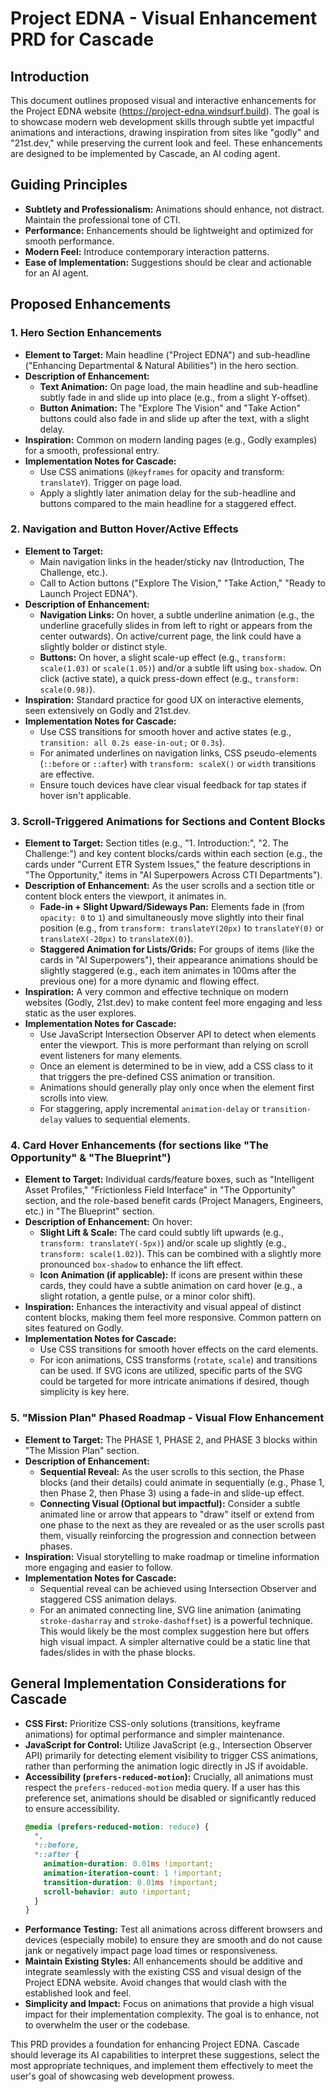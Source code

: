 # Project EDNA - Visual Enhancement PRD for Cascade

## Introduction
This document outlines proposed visual and interactive enhancements for the Project EDNA website (https://project-edna.windsurf.build). The goal is to showcase modern web development skills through subtle yet impactful animations and interactions, drawing inspiration from sites like "godly" and "21st.dev," while preserving the current look and feel. These enhancements are designed to be implemented by Cascade, an AI coding agent.

## Guiding Principles
- **Subtlety and Professionalism:** Animations should enhance, not distract. Maintain the professional tone of CTI.
- **Performance:** Enhancements should be lightweight and optimized for smooth performance.
- **Modern Feel:** Introduce contemporary interaction patterns.
- **Ease of Implementation:** Suggestions should be clear and actionable for an AI agent.

## Proposed Enhancements

### 1. Hero Section Enhancements
*   **Element to Target:** Main headline ("Project EDNA") and sub-headline ("Enhancing Departmental & Natural Abilities") in the hero section.
*   **Description of Enhancement:**
    *   **Text Animation:** On page load, the main headline and sub-headline subtly fade in and slide up into place (e.g., from a slight Y-offset).
    *   **Button Animation:** The "Explore The Vision" and "Take Action" buttons could also fade in and slide up after the text, with a slight delay.
*   **Inspiration:** Common on modern landing pages (e.g., Godly examples) for a smooth, professional entry.
*   **Implementation Notes for Cascade:**
    *   Use CSS animations (`@keyframes` for opacity and transform: `translateY`). Trigger on page load.
    *   Apply a slightly later animation delay for the sub-headline and buttons compared to the main headline for a staggered effect.

### 2. Navigation and Button Hover/Active Effects
*   **Element to Target:**
    *   Main navigation links in the header/sticky nav (Introduction, The Challenge, etc.).
    *   Call to Action buttons ("Explore The Vision," "Take Action," "Ready to Launch Project EDNA").
*   **Description of Enhancement:**
    *   **Navigation Links:** On hover, a subtle underline animation (e.g., the underline gracefully slides in from left to right or appears from the center outwards). On active/current page, the link could have a slightly bolder or distinct style.
    *   **Buttons:** On hover, a slight scale-up effect (e.g., `transform: scale(1.03)` or `scale(1.05)`) and/or a subtle lift using `box-shadow`. On click (active state), a quick press-down effect (e.g., `transform: scale(0.98)`).
*   **Inspiration:** Standard practice for good UX on interactive elements, seen extensively on Godly and 21st.dev.
*   **Implementation Notes for Cascade:**
    *   Use CSS transitions for smooth hover and active states (e.g., `transition: all 0.2s ease-in-out;` or `0.3s`).
    *   For animated underlines on navigation links, CSS pseudo-elements (`::before` or `::after`) with `transform: scaleX()` or `width` transitions are effective.
    *   Ensure touch devices have clear visual feedback for tap states if hover isn't applicable.

### 3. Scroll-Triggered Animations for Sections and Content Blocks
*   **Element to Target:** Section titles (e.g., "1. Introduction:", "2. The Challenge:") and key content blocks/cards within each section (e.g., the cards under "Current ETR System Issues," the feature descriptions in "The Opportunity," items in "AI Superpowers Across CTI Departments").
*   **Description of Enhancement:** As the user scrolls and a section title or content block enters the viewport, it animates in.
    *   **Fade-in + Slight Upward/Sideways Pan:** Elements fade in (from `opacity: 0` to `1`) and simultaneously move slightly into their final position (e.g., from `transform: translateY(20px)` to `translateY(0)` or `translateX(-20px)` to `translateX(0)`).
    *   **Staggered Animation for Lists/Grids:** For groups of items (like the cards in "AI Superpowers"), their appearance animations should be slightly staggered (e.g., each item animates in 100ms after the previous one) for a more dynamic and flowing effect.
*   **Inspiration:** A very common and effective technique on modern websites (Godly, 21st.dev) to make content feel more engaging and less static as the user explores.
*   **Implementation Notes for Cascade:**
    *   Use JavaScript Intersection Observer API to detect when elements enter the viewport. This is more performant than relying on scroll event listeners for many elements.
    *   Once an element is determined to be in view, add a CSS class to it that triggers the pre-defined CSS animation or transition.
    *   Animations should generally play only once when the element first scrolls into view.
    *   For staggering, apply incremental `animation-delay` or `transition-delay` values to sequential elements.

### 4. Card Hover Enhancements (for sections like "The Opportunity" & "The Blueprint")
*   **Element to Target:** Individual cards/feature boxes, such as "Intelligent Asset Profiles," "Frictionless Field Interface" in "The Opportunity" section, and the role-based benefit cards (Project Managers, Engineers, etc.) in "The Blueprint" section.
*   **Description of Enhancement:** On hover:
    *   **Slight Lift & Scale:** The card could subtly lift upwards (e.g., `transform: translateY(-5px)`) and/or scale up slightly (e.g., `transform: scale(1.02)`). This can be combined with a slightly more pronounced `box-shadow` to enhance the lift effect.
    *   **Icon Animation (if applicable):** If icons are present within these cards, they could have a subtle animation on card hover (e.g., a slight rotation, a gentle pulse, or a minor color shift).
*   **Inspiration:** Enhances the interactivity and visual appeal of distinct content blocks, making them feel more responsive. Common pattern on sites featured on Godly.
*   **Implementation Notes for Cascade:**
    *   Use CSS transitions for smooth hover effects on the card elements.
    *   For icon animations, CSS transforms (`rotate`, `scale`) and transitions can be used. If SVG icons are utilized, specific parts of the SVG could be targeted for more intricate animations if desired, though simplicity is key here.

### 5. "Mission Plan" Phased Roadmap - Visual Flow Enhancement
*   **Element to Target:** The PHASE 1, PHASE 2, and PHASE 3 blocks within "The Mission Plan" section.
*   **Description of Enhancement:**
    *   **Sequential Reveal:** As the user scrolls to this section, the Phase blocks (and their details) could animate in sequentially (e.g., Phase 1, then Phase 2, then Phase 3) using a fade-in and slide-up effect.
    *   **Connecting Visual (Optional but impactful):** Consider a subtle animated line or arrow that appears to "draw" itself or extend from one phase to the next as they are revealed or as the user scrolls past them, visually reinforcing the progression and connection between phases.
*   **Inspiration:** Visual storytelling to make roadmap or timeline information more engaging and easier to follow.
*   **Implementation Notes for Cascade:**
    *   Sequential reveal can be achieved using Intersection Observer and staggered CSS animation delays.
    *   For an animated connecting line, SVG line animation (animating `stroke-dasharray` and `stroke-dashoffset`) is a powerful technique. This would likely be the most complex suggestion here but offers high visual impact. A simpler alternative could be a static line that fades/slides in with the phase blocks.

## General Implementation Considerations for Cascade
- **CSS First:** Prioritize CSS-only solutions (transitions, keyframe animations) for optimal performance and simpler maintenance.
- **JavaScript for Control:** Utilize JavaScript (e.g., Intersection Observer API) primarily for detecting element visibility to trigger CSS animations, rather than performing the animation logic directly in JS if avoidable.
- **Accessibility (`prefers-reduced-motion`):** Crucially, all animations must respect the `prefers-reduced-motion` media query. If a user has this preference set, animations should be disabled or significantly reduced to ensure accessibility.
    ```css
    @media (prefers-reduced-motion: reduce) {
      *,
      *::before,
      *::after {
        animation-duration: 0.01ms !important;
        animation-iteration-count: 1 !important;
        transition-duration: 0.01ms !important;
        scroll-behavior: auto !important;
      }
    }
    ```
- **Performance Testing:** Test all animations across different browsers and devices (especially mobile) to ensure they are smooth and do not cause jank or negatively impact page load times or responsiveness.
- **Maintain Existing Styles:** All enhancements should be additive and integrate seamlessly with the existing CSS and visual design of the Project EDNA website. Avoid changes that would clash with the established look and feel.
- **Simplicity and Impact:** Focus on animations that provide a high visual impact for their implementation complexity. The goal is to enhance, not to overwhelm the user or the codebase.

This PRD provides a foundation for enhancing Project EDNA. Cascade should leverage its AI capabilities to interpret these suggestions, select the most appropriate techniques, and implement them effectively to meet the user's goal of showcasing web development prowess.
